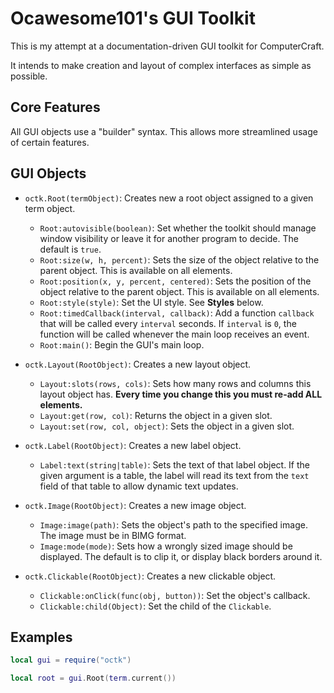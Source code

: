 # Ocawesome101's GUI Toolkit

This is my attempt at a documentation-driven GUI toolkit for ComputerCraft.

It intends to make creation and layout of complex interfaces as simple as possible.

## Core Features

All GUI objects use a "builder" syntax.  This allows more streamlined usage of certain features.


## GUI Objects

  - `octk.Root(termObject)`:  Creates new a root object assigned to a given term object.
    - `Root:autovisible(boolean)`:  Set whether the toolkit should manage window visibility or leave it for another program to decide.  The default is `true`.
    - `Root:size(w, h, percent)`:  Sets the size of the object relative to the parent object.  This is available on all elements.
    - `Root:position(x, y, percent, centered)`: Sets the position of the object relative to the parent object.  This is available on all elements.
    - `Root:style(style)`:  Set the UI style.  See **Styles** below.
    - `Root:timedCallback(interval, callback)`:  Add a function `callback` that will be called every `interval` seconds.  If `interval` is `0`, the function will be called whenever the main loop receives an event.
    - `Root:main()`:  Begin the GUI's main loop.

  - `octk.Layout(RootObject)`:  Creates a new layout object.
    - `Layout:slots(rows, cols)`:  Sets how many rows and columns this layout object has.  **Every time you change this you must re-add ALL elements.**
    - `Layout:get(row, col)`:  Returns the object in a given slot.
    - `Layout:set(row, col, object)`:  Sets the object in a given slot.

  - `octk.Label(RootObject)`:  Creates a new label object.
    - `Label:text(string|table)`:  Sets the text of that label object.  If the given argument is a table, the label will read its text from the `text` field of that table to allow dynamic text updates.

  - `octk.Image(RootObject)`:  Creates a new image object.
    - `Image:image(path)`:  Sets the object's path to the specified image.  The image must be in BIMG format.
    - `Image:mode(mode)`:  Sets how a wrongly sized image should be displayed.  The default is to clip it, or display black borders around it.


  - `octk.Clickable(RootObject)`:  Creates a new clickable object.
    - `Clickable:onClick(func(obj, button))`:  Set the object's callback.
    - `Clickable:child(Object)`:  Set the child of the `Clickable`.

## Examples

```lua
local gui = require("octk")

local root = gui.Root(term.current())
```

